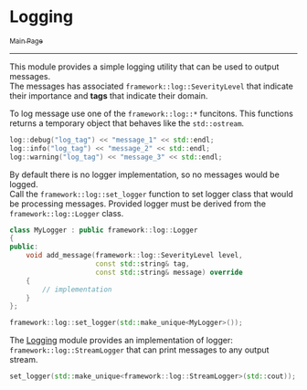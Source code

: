 # Logging

[<sub> Main Page </sub>](../../README.md)

-------

This module provides a simple logging utility that
can be used to output messages.  
The messages has associated `framework::log::SeverityLevel` that indicate
their importance and **tags** that indicate their domain.

To log message use one of the `framework::log::*` funcitons. This functions
returns a temporary object that behaves like the `std::ostream`.

``` cpp
log::debug("log_tag") << "message_1" << std::endl;
log::info("log_tag") << "message_2" << std::endl;
log::warning("log_tag") << "message_3" << std::endl;
```

By default there is no logger implementation, so no messages would be logged.  
Call the `framework::log::set_logger` function to set logger class that would 
be processing messages. Provided logger must be derived from the 
`framework::log::Logger` class.

``` cpp
class MyLogger : public framework::log::Logger
{
public:
    void add_message(framework::log::SeverityLevel level,
                     const std::string& tag,
                     const std::string& message) override
    {
        // implementation
    }
};

framework::log::set_logger(std::make_unique<MyLogger>());
```
 
The [Logging](README.md) module provides an implementation of logger:
`framework::log::StreamLogger` that can print messages to any output
stream.

``` cpp
set_logger(std::make_unique<framework::log::StreamLogger>(std::cout));
```